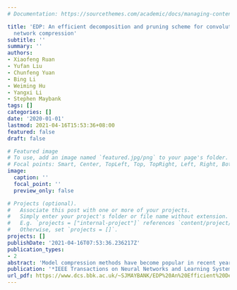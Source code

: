 ```yaml
---
# Documentation: https://sourcethemes.com/academic/docs/managing-content/

title: 'EDP: An efficient decomposition and pruning scheme for convolutional neural
  network compression'
subtitle: ''
summary: ''
authors:
- Xiaofeng Ruan
- Yufan Liu
- Chunfeng Yuan
- Bing Li
- Weiming Hu
- Yangxi Li
- Stephen Maybank
tags: []
categories: []
date: '2020-01-01'
lastmod: 2021-04-16T15:53:36+08:00
featured: false
draft: false

# Featured image
# To use, add an image named `featured.jpg/png` to your page's folder.
# Focal points: Smart, Center, TopLeft, Top, TopRight, Left, Right, BottomLeft, Bottom, BottomRight.
image:
  caption: ''
  focal_point: ''
  preview_only: false

# Projects (optional).
#   Associate this post with one or more of your projects.
#   Simply enter your project's folder or file name without extension.
#   E.g. `projects = ["internal-project"]` references `content/project/deep-learning/index.md`.
#   Otherwise, set `projects = []`.
projects: []
publishDate: '2021-04-16T07:53:36.236217Z'
publication_types:
- 2
abstract: 'Model compression methods have become popular in recent years, which aim to alleviate the heavy load of deep neural networks (DNNs) in real-world applications. However, most of the existing compression methods have two limitations: 1) they usually adopt a cumbersome process, including pretraining, training with a sparsity constraint, pruning/decomposition, and fine-tuning. Moreover, the last three stages are usually iterated multiple times. 2) The models are pretrained under explicit sparsity or low-rank assumptions, which are difficult to guarantee wide appropriateness. In this article, we propose an efficient decomposition and pruning (EDP) scheme via constructing a compressed-aware block that can automatically minimize the rank of the weight matrix and identify the redundant channels. Specifically, we embed the compressed-aware block by decomposing one network layer into two layers: a new weight matrix layer and a coefficient matrix layer. By imposing regularizers on the coefficient matrix, the new weight matrix learns to become a low-rank basis weight, and its corresponding channels become sparse. In this way, the proposed compressed-aware block simultaneously achieves low-rank decomposition and channel pruning by only one single data-driven training stage. Moreover, the network of architecture is further compressed and optimized by a novel Pruning & Merging (PM) module which prunes redundant channels and merges redundant decomposed layers. Experimental results (17 competitors) on different data sets and networks demonstrate that the proposed EDP achieves a high compression ratio with acceptable accuracy degradation and outperforms state-of-the-arts on compression rate, accuracy, inference time, and run-time memory.'
publication: '*IEEE Transactions on Neural Networks and Learning Systems (**TNNLS**)*'
url_pdf: https://www.dcs.bbk.ac.uk/~SJMAYBANK/EDP%20An%20Efficient%20Decomposition%20and%20Pruning%20Scheme.pdf
---
```

